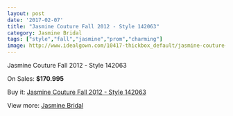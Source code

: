 ```yaml
---
layout: post
date: '2017-02-07'
title: "Jasmine Couture Fall 2012 - Style 142063"
category: Jasmine Bridal
tags: ["style","fall","jasmine","prom","charming"]
image: http://www.idealgown.com/10417-thickbox_default/jasmine-couture-fall-2012-style-142063.jpg
---
```

Jasmine Couture Fall 2012 - Style 142063

On Sales: **$170.995**
<a href="https://www.idealgown.com/en/jasmine-bridal/4282-jasmine-couture-fall-2012-style-142063.html"><amp-img layout="responsive" width="600" height="600" src="//www.idealgown.com/10417-thickbox_default/jasmine-couture-fall-2012-style-142063.jpg" alt="Jasmine Couture Fall 2012 - Style 142063 0" /></a>
<a href="https://www.idealgown.com/en/jasmine-bridal/4282-jasmine-couture-fall-2012-style-142063.html"><amp-img layout="responsive" width="600" height="600" src="//www.idealgown.com/10418-thickbox_default/jasmine-couture-fall-2012-style-142063.jpg" alt="Jasmine Couture Fall 2012 - Style 142063 1" /></a>

Buy it: [Jasmine Couture Fall 2012 - Style 142063](https://www.idealgown.com/en/jasmine-bridal/4282-jasmine-couture-fall-2012-style-142063.html "Jasmine Couture Fall 2012 - Style 142063")

View more: [Jasmine Bridal](https://www.idealgown.com/en/50-jasmine-bridal "Jasmine Bridal")